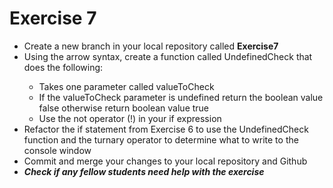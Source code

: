 # Exercise 7
<ul>
    <li>Create a new branch in your local repository called <strong>Exercise7</strong></li>
    <li>Using the arrow syntax, create a function called UndefinedCheck that does the following:</li>
    <ul>
        <li>Takes one parameter called valueToCheck</li>
        <li>If the valueToCheck parameter is undefined return the boolean value false otherwise return boolean value true</li>
        <li>Use the not operator (!) in your if expression</li>
    </ul>
    <li>Refactor the if statement from Exercise 6 to use the UndefinedCheck function and the turnary operator to determine what to write to the console window</li>
    <li>Commit and merge your changes to your local repository and Github</li>
    <li><em><strong>Check if any fellow students need help with the exercise</strong></em></li>
</ul>